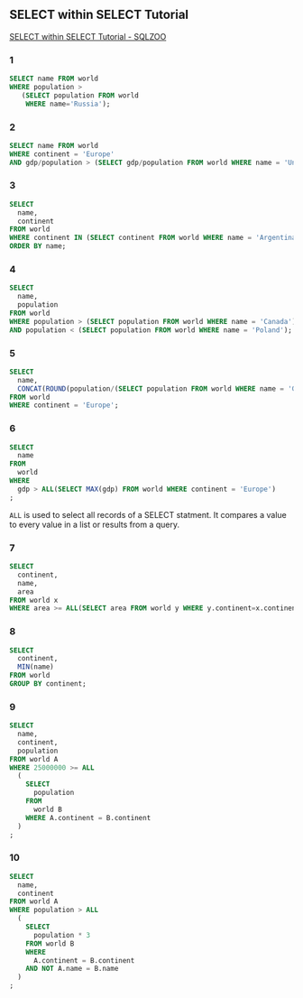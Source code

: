 ## SELECT within SELECT Tutorial

[SELECT within SELECT Tutorial \- SQLZOO](https://sqlzoo.net/wiki/SELECT_within_SELECT_Tutorial)

### 1

```sql
SELECT name FROM world
WHERE population >
   (SELECT population FROM world
    WHERE name='Russia');
```

### 2

```sql
SELECT name FROM world
WHERE continent = 'Europe'
AND gdp/population > (SELECT gdp/population FROM world WHERE name = 'United Kingdom');
```

### 3

```sql
SELECT
  name,
  continent
FROM world
WHERE continent IN (SELECT continent FROM world WHERE name = 'Argentina' OR name = 'Australia')
ORDER BY name;
```

### 4

```sql
SELECT
  name,
  population
FROM world
WHERE population > (SELECT population FROM world WHERE name = 'Canada')
AND population < (SELECT population FROM world WHERE name = 'Poland');
```

### 5

```sql
SELECT
  name,
  CONCAT(ROUND(population/(SELECT population FROM world WHERE name = 'Germany')*100, 0),'%')
FROM world
WHERE continent = 'Europe';
```

### 6

```sql
SELECT
  name
FROM
  world
WHERE
  gdp > ALL(SELECT MAX(gdp) FROM world WHERE continent = 'Europe')
;
```

`ALL` is used to select all records of a SELECT statment. It compares a value to every value in a list or results from a query.

### 7

```sql
SELECT
  continent,
  name,
  area
FROM world x
WHERE area >= ALL(SELECT area FROM world y WHERE y.continent=x.continent);
```

### 8

```sql
SELECT
  continent,
  MIN(name)
FROM world
GROUP BY continent;
```

### 9

```sql
SELECT
  name,
  continent,
  population
FROM world A
WHERE 25000000 >= ALL
  (
    SELECT
      population
    FROM
      world B
    WHERE A.continent = B.continent
  )
;
```

### 10

```sql
SELECT
  name,
  continent
FROM world A
WHERE population > ALL
  (
    SELECT
      population * 3
    FROM world B
    WHERE
      A.continent = B.continent
    AND NOT A.name = B.name
  )
;
```
